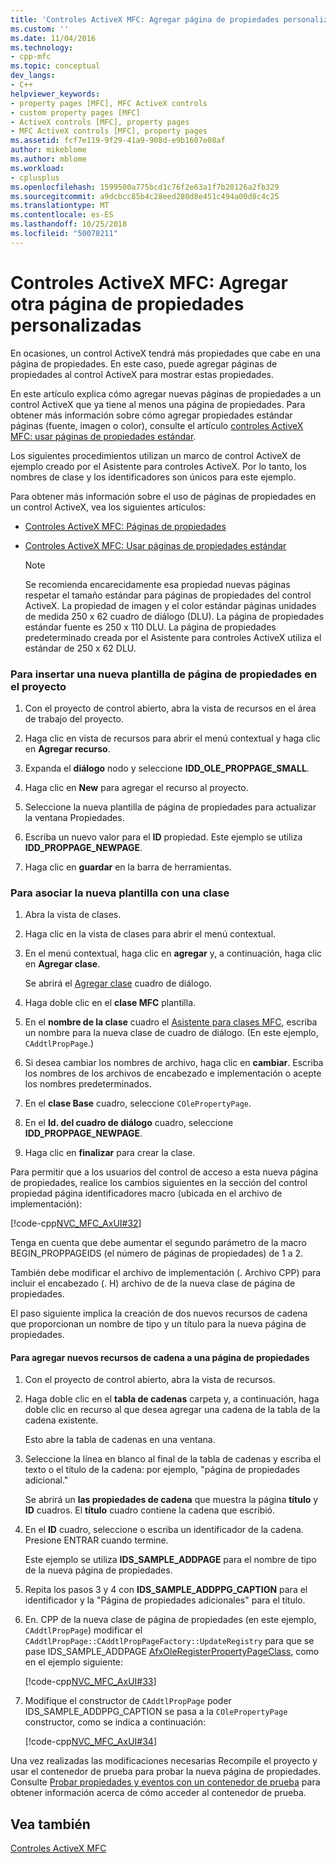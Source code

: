 ```yaml
---
title: 'Controles ActiveX MFC: Agregar página de propiedades personalizadas otro | Microsoft Docs'
ms.custom: ''
ms.date: 11/04/2016
ms.technology:
- cpp-mfc
ms.topic: conceptual
dev_langs:
- C++
helpviewer_keywords:
- property pages [MFC], MFC ActiveX controls
- custom property pages [MFC]
- ActiveX controls [MFC], property pages
- MFC ActiveX controls [MFC], property pages
ms.assetid: fcf7e119-9f29-41a9-908d-e9b1607e08af
author: mikeblome
ms.author: mblome
ms.workload:
- cplusplus
ms.openlocfilehash: 1599500a775bcd1c76f2e63a1f7b20126a2fb329
ms.sourcegitcommit: a9dcbcc85b4c28eed280d8e451c494a00d8c4c25
ms.translationtype: MT
ms.contentlocale: es-ES
ms.lasthandoff: 10/25/2018
ms.locfileid: "50078211"
---
```

# <a name="mfc-activex-controls-adding-another-custom-property-page"></a>Controles ActiveX MFC: Agregar otra página de propiedades personalizadas

En ocasiones, un control ActiveX tendrá más propiedades que cabe en una página de propiedades. En este caso, puede agregar páginas de propiedades al control ActiveX para mostrar estas propiedades.

En este artículo explica cómo agregar nuevas páginas de propiedades a un control ActiveX que ya tiene al menos una página de propiedades. Para obtener más información sobre cómo agregar propiedades estándar páginas (fuente, imagen o color), consulte el artículo [controles ActiveX MFC: usar páginas de propiedades estándar](../mfc/mfc-activex-controls-using-stock-property-pages.md).

Los siguientes procedimientos utilizan un marco de control ActiveX de ejemplo creado por el Asistente para controles ActiveX. Por lo tanto, los nombres de clase y los identificadores son únicos para este ejemplo.

Para obtener más información sobre el uso de páginas de propiedades en un control ActiveX, vea los siguientes artículos:

- [Controles ActiveX MFC: Páginas de propiedades](../mfc/mfc-activex-controls-property-pages.md)

- [Controles ActiveX MFC: Usar páginas de propiedades estándar](../mfc/mfc-activex-controls-using-stock-property-pages.md)

    > [!NOTE]
    >  Se recomienda encarecidamente esa propiedad nuevas páginas respetar el tamaño estándar para páginas de propiedades del control ActiveX. La propiedad de imagen y el color estándar páginas unidades de medida 250 x 62 cuadro de diálogo (DLU). La página de propiedades estándar fuente es 250 x 110 DLU. La página de propiedades predeterminado creada por el Asistente para controles ActiveX utiliza el estándar de 250 x 62 DLU.

### <a name="to-insert-a-new-property-page-template-into-your-project"></a>Para insertar una nueva plantilla de página de propiedades en el proyecto

1. Con el proyecto de control abierto, abra la vista de recursos en el área de trabajo del proyecto.

1. Haga clic en vista de recursos para abrir el menú contextual y haga clic en **Agregar recurso**.

1. Expanda el **diálogo** nodo y seleccione **IDD_OLE_PROPPAGE_SMALL**.

1. Haga clic en **New** para agregar el recurso al proyecto.

1. Seleccione la nueva plantilla de página de propiedades para actualizar la ventana Propiedades.

1. Escriba un nuevo valor para el **ID** propiedad. Este ejemplo se utiliza **IDD_PROPPAGE_NEWPAGE**.

1. Haga clic en **guardar** en la barra de herramientas.

### <a name="to-associate-the-new-template-with-a-class"></a>Para asociar la nueva plantilla con una clase

1. Abra la vista de clases.

1. Haga clic en la vista de clases para abrir el menú contextual.

1. En el menú contextual, haga clic en **agregar** y, a continuación, haga clic en **Agregar clase**.

   Se abrirá el [Agregar clase](../ide/add-class-dialog-box.md) cuadro de diálogo.

1. Haga doble clic en el **clase MFC** plantilla.

1. En el **nombre de la clase** cuadro el [Asistente para clases MFC](../mfc/reference/mfc-add-class-wizard.md), escriba un nombre para la nueva clase de cuadro de diálogo. (En este ejemplo, `CAddtlPropPage`.)

1. Si desea cambiar los nombres de archivo, haga clic en **cambiar**. Escriba los nombres de los archivos de encabezado e implementación o acepte los nombres predeterminados.

1. En el **clase Base** cuadro, seleccione `COlePropertyPage`.

1. En el **Id. del cuadro de diálogo** cuadro, seleccione **IDD_PROPPAGE_NEWPAGE**.

9. Haga clic en **finalizar** para crear la clase.

Para permitir que a los usuarios del control de acceso a esta nueva página de propiedades, realice los cambios siguientes en la sección del control propiedad página identificadores macro (ubicada en el archivo de implementación):

[!code-cpp[NVC_MFC_AxUI#32](../mfc/codesnippet/cpp/mfc-activex-controls-adding-another-custom-property-page_1.cpp)]

Tenga en cuenta que debe aumentar el segundo parámetro de la macro BEGIN_PROPPAGEIDS (el número de páginas de propiedades) de 1 a 2.

También debe modificar el archivo de implementación (. Archivo CPP) para incluir el encabezado (. H) archivo de de la nueva clase de página de propiedades.

El paso siguiente implica la creación de dos nuevos recursos de cadena que proporcionan un nombre de tipo y un título para la nueva página de propiedades.

#### <a name="to-add-new-string-resources-to-a-property-page"></a>Para agregar nuevos recursos de cadena a una página de propiedades

1. Con el proyecto de control abierto, abra la vista de recursos.

1. Haga doble clic en el **tabla de cadenas** carpeta y, a continuación, haga doble clic en recurso al que desea agregar una cadena de la tabla de la cadena existente.

   Esto abre la tabla de cadenas en una ventana.

1. Seleccione la línea en blanco al final de la tabla de cadenas y escriba el texto o el título de la cadena: por ejemplo, "página de propiedades adicional."

   Se abrirá un **las propiedades de cadena** que muestra la página **título** y **ID** cuadros. El **título** cuadro contiene la cadena que escribió.

1. En el **ID** cuadro, seleccione o escriba un identificador de la cadena. Presione ENTRAR cuando termine.

   Este ejemplo se utiliza **IDS_SAMPLE_ADDPAGE** para el nombre de tipo de la nueva página de propiedades.

1. Repita los pasos 3 y 4 con **IDS_SAMPLE_ADDPPG_CAPTION** para el identificador y la "Página de propiedades adicionales" para el título.

1. En. CPP de la nueva clase de página de propiedades (en este ejemplo, `CAddtlPropPage`) modificar el `CAddtlPropPage::CAddtlPropPageFactory::UpdateRegistry` para que se pase IDS_SAMPLE_ADDPAGE [AfxOleRegisterPropertyPageClass](../mfc/reference/registering-ole-controls.md#afxoleregisterpropertypageclass), como en el ejemplo siguiente:

   [!code-cpp[NVC_MFC_AxUI#33](../mfc/codesnippet/cpp/mfc-activex-controls-adding-another-custom-property-page_2.cpp)]

1. Modifique el constructor de `CAddtlPropPage` poder IDS_SAMPLE_ADDPPG_CAPTION se pasa a la `COlePropertyPage` constructor, como se indica a continuación:

   [!code-cpp[NVC_MFC_AxUI#34](../mfc/codesnippet/cpp/mfc-activex-controls-adding-another-custom-property-page_3.cpp)]

Una vez realizadas las modificaciones necesarias Recompile el proyecto y usar el contenedor de prueba para probar la nueva página de propiedades. Consulte [Probar propiedades y eventos con un contenedor de prueba](../mfc/testing-properties-and-events-with-test-container.md) para obtener información acerca de cómo acceder al contenedor de prueba.

## <a name="see-also"></a>Vea también

[Controles ActiveX MFC](../mfc/mfc-activex-controls.md)

